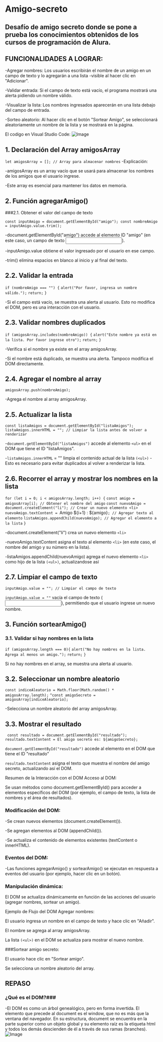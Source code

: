 <h1>Amigo-secreto</h1> 
<h2>Desafío de amigo secreto donde se pone a prueba los conocimientos obtenidos de los cursos de programación de Alura.</h2>

## FUNCIONALIDADES A LOGRAR:

-Agregar nombres: Los usuarios escribirán el nombre de un amigo en un campo de texto y lo agregarán a una lista -visible al hacer clic en "Adicionar".

-Validar entrada: Si el campo de texto está vacío, el programa mostrará una alerta pidiendo un nombre válido. 

-Visualizar la lista: Los nombres ingresados aparecerán en una lista debajo del campo de entrada.

-Sorteo aleatorio: Al hacer clic en el botón "Sortear Amigo", se seleccionará aleatoriamente un nombre de la lista y se mostrará en la página.

El codigo en Visual Studio Code:
![Image](https://github.com/user-attachments/assets/aefbbdd6-e2ba-410e-beb9-8083526fa208)



## 1. Declaración del Array amigosArray


`let amigosArray = []; // Array para almacenar nombres`
-Explicación:

-amigosArray es un array vacío que se usará para almacenar los nombres de los amigos que el usuario ingrese.

-Este array es esencial para mantener los datos en memoria.

## 2. Función agregarAmigo()
###2.1. Obtener el valor del campo de texto

`const inputAmigo = document.getElementById("amigo");
const nombreAmigo = inputAmigo.value.trim();`

-document.getElementById("amigo") accede al elemento ID "amigo" (en este caso, un campo de texto <input>).

-inputAmigo.value obtiene el valor ingresado por el usuario en ese campo.

-trim() elimina espacios en blanco al inicio y al final del texto.

## 2.2. Validar la entrada

`if (nombreAmigo === "") {`
    `alert("Por favor, ingresa un nombre válido.");`
    `return;`
`}`

-Si el campo está vacío, se muestra una alerta al usuario. Esto no modifica el DOM, pero es una interacción con el usuario.

## 2.3. Validar nombres duplicados

`if (amigosArray.includes(nombreAmigo)) {`
    `alert("Este nombre ya está en la lista. Por favor ingrese otro");`
    `return;`
`}`

-Verifica si el nombre ya existe en el array amigosArray.

-Si el nombre está duplicado, se muestra una alerta. Tampoco modifica el DOM directamente.

## 2.4. Agregar el nombre al array

`amigosArray.push(nombreAmigo);`


-Agrega el nombre al array amigosArray.


## 2.5. Actualizar la lista 

`const listaAmigos = document.getElementById("listaAmigos");
listaAmigos.innerHTML = ""; // Limpiar la lista antes de volver a renderizar`


-`document.getElementById("listaAmigos")` accede al elemento `<ul>` en el DOM que tiene el ID "listaAmigos".

-`listaAmigos.innerHTML` = "" limpia el contenido actual de la lista `(<ul>)`
-Esto es necesario para evitar duplicados al volver a renderizar la lista.

## 2.6. Recorrer el array y mostrar los nombres en la lista

`for (let i = 0; i < amigosArray.length; i++) {`
    `const amigo = amigosArray[i]; // Obtener el nombre del amigo`
    `const nuevoAmigo = document.createElement("li"); // Crear un nuevo elemento <li>`
    `nuevoAmigo.textContent = `Amigo ${i+1} : ${amigo}`; // Agregar texto al elemento`
    `listaAmigos.appendChild(nuevoAmigo); // Agregar el elemento a la lista`
`}`


-document.createElement("li") crea un nuevo elemento `<li>` 

-nuevoAmigo.textContent asigna el texto al elemento `<li>` (en este caso, el nombre del amigo y su número en la lista).

-listaAmigos.appendChild(nuevoAmigo) agrega el nuevo elemento `<li>` como hijo de la lista `(<ul>)`, actualizandose así

## 2.7. Limpiar el campo de texto
`
inputAmigo.value = ""; // Limpiar el campo de texto
`

`inputAmigo.value = ""` vacía el campo de texto (<input>), permitiendo que el usuario ingrese un nuevo nombre.

## 3. Función sortearAmigo()
### 3.1. Validar si hay nombres en la lista
`
if (amigosArray.length === 0){ `
    `alert("No hay nombres en la lista. Agrega al menos un amigo.");`
    `return;`
`}`

Si no hay nombres en el array, se muestra una alerta al usuario. 

## 3.2. Seleccionar un nombre aleatorio

`const indiceAleatorio = Math.floor(Math.random() * amigosArray.length);`
`^const amigoSecreto = amigosArray[indiceAleatorio];`

-Selecciona un nombre aleatorio del array amigosArray.


## 3.3. Mostrar el resultado
`
const resultado = document.getElementById("resultado");`
`resultado.textContent = El amigo secreto es: ${amigoSecreto};`


`document.getElementById("resultado")` accede al elemento en el DOM que tiene el ID "resultado"

`resultado.textContent` asigna el texto que muestra el nombre del amigo secreto, actualizando así el DOM.

Resumen de la Interacción con el DOM
Acceso al DOM:

Se usan métodos como document.getElementById() para acceder a elementos específicos del DOM (por ejemplo, el campo de texto, la lista de nombres y el área de resultados).

### Modificación del DOM:

-Se crean nuevos elementos (document.createElement()).

-Se agregan elementos al DOM (appendChild()).

-Se actualiza el contenido de elementos existentes (textContent o innerHTML).

### Eventos del DOM:

-Las funciones agregarAmigo() y sortearAmigo() se ejecutan en respuesta a eventos del usuario (por ejemplo, hacer clic en un botón).

### Manipulación dinámica:

El DOM se actualiza dinámicamente en función de las acciones del usuario (agregar nombres, sortear un amigo).

Ejemplo de Flujo del DOM
Agregar nombres:

El usuario ingresa un nombre en el campo de texto y hace clic en "Añadir".

El nombre se agrega al array amigosArray.

La lista `(<ul>)` en el DOM se actualiza para mostrar el nuevo nombre.

###Sortear amigo secreto:

El usuario hace clic en "Sortear amigo".

Se selecciona un nombre aleatorio del array.

## REPASO ##
### ¿Qué es el DOM?###

-El DOM es como un árbol genealógico, pero en forma invertida. El elemento que precede al document es el window, que no es más que la ventana del navegador. En su estructura, document se encuentra en la parte superior como un objeto global y su elemento raíz es la etiqueta html y todos los demás descienden de él a través de sus ramas (branches).
![Image](https://github.com/user-attachments/assets/10885070-9137-4903-9de7-91f2c1b19214)

